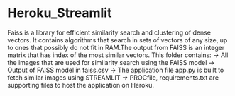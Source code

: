 # Heroku_Streamlit
Faiss is a library for efficient similarity search and clustering of dense vectors. It contains algorithms that search in sets of vectors of any size, up to ones that possibly do not fit in RAM.The output from FAISS is an integer matrix that has index of the most similar vectors.
This folder contains:
-> All the images that are used for similarity search using the FAISS model
-> Output of FAISS model in faiss.csv
-> The application file app.py is built to fetch similar images using STREAMLIT
-> PROCfile, requirements.txt are supporting files to host the application on Heroku.
